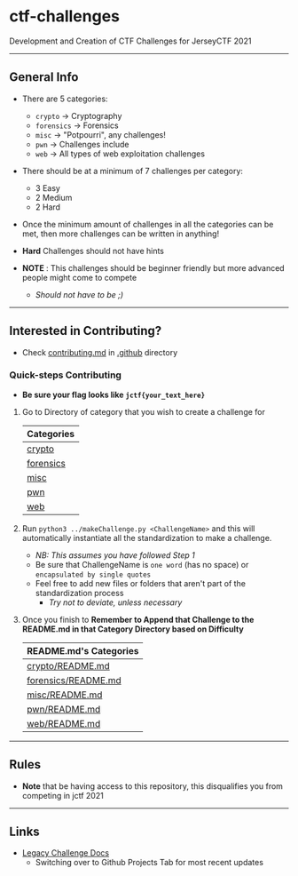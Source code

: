 # ctf-challenges

Development and Creation of CTF Challenges for JerseyCTF 2021

---
## General Info

* There are 5 categories:
    - `crypto` -> Cryptography
    * `forensics` -> Forensics
    - `misc` -> "Potpourri", any challenges!
    * `pwn` -> Challenges include
    * `web` -> All types of web exploitation challenges

* There should be at a minimum of 7 challenges per category:
    * 3 Easy
    * 2 Medium
    * 2 Hard

* Once the minimum amount of challenges in all the categories can be met, then more challenges can be written in anything!

* **Hard** Challenges should not have hints

* **NOTE** : This challenges should be beginner friendly but more advanced people might come to compete 
    * _Should not have to be ;)_
---
## Interested in Contributing?
* Check [contributing.md](.github/contributing.md) in [.github](.github) directory

### Quick-steps Contributing
* **Be sure your flag looks like `jctf{your_text_here}`**

1. Go to Directory of category that you wish to create a challenge for 

    | Categories
    | :--
    | [crypto](crypto)
    | [forensics](forensics)
    | [misc](misc)
    | [pwn](pwn)
    | [web](web)

1. Run `python3 ../makeChallenge.py <ChallengeName>` and this will automatically instantiate all the standardization to make a challenge.
    - _NB: This assumes you have followed Step 1_
    * Be sure that ChallengeName is `one word` (has no space) or `encapsulated by single quotes` 
    * Feel free to add new files or folders that aren't part of the standardization process
        * _Try not to deviate, unless necessary_

1. Once you finish to **Remember to Append that Challenge to the README.md in that Category Directory based on Difficulty**

    | README.md's Categories
    | :--
    | [crypto/README.md](crypto/README.md)
    | [forensics/README.md](forensics/README.md)
    | [misc/README.md](misc/README.md)
    | [pwn/README.md](pwn/README.md)
    | [web/README.md](web/README.md)

---
## Rules
* **Note** that be having access to this repository, this disqualifies you from competing in jctf 2021

---
## Links
* [Legacy Challenge Docs](https://docs.google.com/document/d/1ZqllnoSpuWNTdQ5A7UB5BpBB1ul6l4051KitS-etNeg/edit?usp=sharing)
    * Switching over to Github Projects Tab for most recent updates

